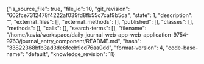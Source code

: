 {"is_source_file": true, "file_id": 10, "git_revision": "602fce7312478f4222af039fd8fb55c7caf9b5da", "state": 1, "description": "", "external_files": [], "external_methods": [], "published": [], "classes": [], "methods": [], "calls": [], "search-terms": [], "filename": "/home/kavia/workspace/daily-journal-web-app-web-application-9754-9763/journal_entry_component/README.md", "hash": "33822368bfb3ad3de6fceb9cd76aa0dd", "format-version": 4, "code-base-name": "default", "knowledge_revision": 11}